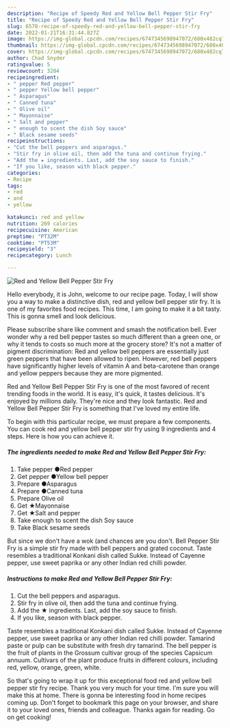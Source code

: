 ```yaml
---
description: "Recipe of Speedy Red and Yellow Bell Pepper Stir Fry"
title: "Recipe of Speedy Red and Yellow Bell Pepper Stir Fry"
slug: 6578-recipe-of-speedy-red-and-yellow-bell-pepper-stir-fry
date: 2022-01-21T16:31:44.827Z
image: https://img-global.cpcdn.com/recipes/6747345698947072/680x482cq70/red-and-yellow-bell-pepper-stir-fry-recipe-main-photo.jpg
thumbnail: https://img-global.cpcdn.com/recipes/6747345698947072/680x482cq70/red-and-yellow-bell-pepper-stir-fry-recipe-main-photo.jpg
cover: https://img-global.cpcdn.com/recipes/6747345698947072/680x482cq70/red-and-yellow-bell-pepper-stir-fry-recipe-main-photo.jpg
author: Chad Snyder
ratingvalue: 5
reviewcount: 3284
recipeingredient:
- " pepper Red pepper"
- " pepper Yellow bell pepper"
- " Asparagus"
- " Canned tuna"
- " Olive oil"
- " Mayonnaise"
- " Salt and pepper"
- " enough to scent the dish Soy sauce"
- " Black sesame seeds"
recipeinstructions:
- "Cut the bell peppers and asparagus."
- "Stir fry in olive oil, then add the tuna and continue frying."
- "Add the ★ ingredients. Last, add the soy sauce to finish."
- "If you like, season with black pepper."
categories:
- Recipe
tags:
- red
- and
- yellow

katakunci: red and yellow 
nutrition: 269 calories
recipecuisine: American
preptime: "PT32M"
cooktime: "PT53M"
recipeyield: "3"
recipecategory: Lunch

---
```



![Red and Yellow Bell Pepper Stir Fry](https://img-global.cpcdn.com/recipes/6747345698947072/680x482cq70/red-and-yellow-bell-pepper-stir-fry-recipe-main-photo.jpg)

Hello everybody, it is John, welcome to our recipe page. Today, I will show you a way to make a distinctive dish, red and yellow bell pepper stir fry. It is one of my favorites food recipes. This time, I am going to make it a bit tasty. This is gonna smell and look delicious.

Please subscribe share like comment and smash the notification bell. Ever wonder why a red bell pepper tastes so much different than a green one, or why it tends to costs so much more at the grocery store? It&#39;s not a matter of pigment discrimination: Red and yellow bell peppers are essentially just green peppers that have been allowed to ripen. However, red bell peppers have significantly higher levels of vitamin A and beta-carotene than orange and yellow peppers because they are more pigmented.

Red and Yellow Bell Pepper Stir Fry is one of the most favored of recent trending foods in the world. It is easy, it's quick, it tastes delicious. It's enjoyed by millions daily. They're nice and they look fantastic. Red and Yellow Bell Pepper Stir Fry is something that I've loved my entire life.


To begin with this particular recipe, we must prepare a few components. You can cook red and yellow bell pepper stir fry using 9 ingredients and 4 steps. Here is how you can achieve it.

<!--inarticleads1-->

##### The ingredients needed to make Red and Yellow Bell Pepper Stir Fry:

1. Take  pepper ●Red pepper
1. Get  pepper ●Yellow bell pepper
1. Prepare  ●Asparagus
1. Prepare  ●Canned tuna
1. Prepare  Olive oil
1. Get  ★Mayonnaise
1. Get  ★Salt and pepper
1. Take  enough to scent the dish Soy sauce
1. Take  Black sesame seeds


But since we don&#39;t have a wok (and chances are you don&#39;t. Bell Pepper Stir Fry is a simple stir fry made with bell peppers and grated coconut. Taste resembles a traditional Konkani dish called Sukke. Instead of Cayenne pepper, use sweet paprika or any other Indian red chilli powder. 

<!--inarticleads2-->

##### Instructions to make Red and Yellow Bell Pepper Stir Fry:

1. Cut the bell peppers and asparagus.
1. Stir fry in olive oil, then add the tuna and continue frying.
1. Add the ★ ingredients. Last, add the soy sauce to finish.
1. If you like, season with black pepper.


Taste resembles a traditional Konkani dish called Sukke. Instead of Cayenne pepper, use sweet paprika or any other Indian red chilli powder. Tamarind paste or pulp can be substitute with fresh dry tamarind. The bell pepper is the fruit of plants in the Grossum cultivar group of the species Capsicum annuum. Cultivars of the plant produce fruits in different colours, including red, yellow, orange, green, white. 

So that's going to wrap it up for this exceptional food red and yellow bell pepper stir fry recipe. Thank you very much for your time. I'm sure you will make this at home. There is gonna be interesting food in home recipes coming up. Don't forget to bookmark this page on your browser, and share it to your loved ones, friends and colleague. Thanks again for reading. Go on get cooking!
